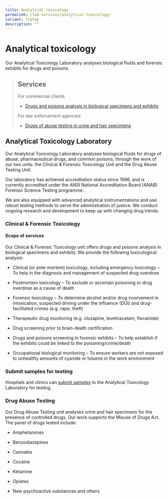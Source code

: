 ```yaml
---
title: Analytical toxicology
permalink: /lab-services/analytical-toxicology/
variant: tiptap
description: ""
---
```

<h1><strong>Analytical toxicology</strong></h1><p>Our Analytical Toxicology Laboratory analyses biological fluids and forensic exhibits for drugs and poisons.</p><p></p><blockquote><h2><strong>Services</strong></h2><p>For commercial clients</p><ul data-tight="true" class="tight"><li><p><a href="https://www.hsa.gov.sg/about-us/applied-sciences/analytical-toxicology#clinical-forensic-toxicology" class="hsa-anchortag" rel="noopener noreferrer nofollow" target="_blank">Drugs and poisons analysis in biological specimens and exhibits</a></p></li></ul><p></p><p>For law enforcement agencies</p><ul data-tight="true" class="tight"><li><p><a href="https://www.hsa.gov.sg/about-us/applied-sciences/analytical-toxicology#drug-abuse-testing" class="hsa-anchortag" rel="noopener noreferrer nofollow" target="_blank">Drugs of abuse testing in urine and hair specimens</a></p></li></ul></blockquote><h2><strong>Analytical Toxicology Laboratory</strong></h2><p>Our Analytical Toxicology Laboratory analyses biological fluids for drugs of abuse, pharmaceutical drugs, and common poisons, through the work of our two units: the Clinical &amp; Forensic Toxicology Unit and the Drug Abuse Testing Unit.</p><p>Our laboratory has achieved accreditation status since 1996, and is currently accredited under the ANSI National Accreditation Board (ANAB) Forensic Science Testing programme.</p><p>We are also equipped with advanced analytical instrumentations and use robust testing methods to serve the administration of justice. We conduct ongoing research and development to keep up with changing drug trends.</p><h3><strong>Clinical &amp; Forensic Toxicology</strong></h3><h4><strong>Scope of services</strong></h4><p>Our Clinical &amp; Forensic Toxicology unit offers drugs and poisons analysis in biological specimens and exhibits. We provide the following toxicological analysis:</p><ul data-tight="true" class="tight"><li><p>Clinical (or ante-mortem) toxicology, including emergency toxicology – To help in the diagnosis and management of suspected drug overdose</p></li><li><p>Postmortem toxicology – To exclude or ascertain poisoning or drug overdose as a cause of death</p></li><li><p>Forensic toxicology – To determine alcohol and/or drug involvement in intoxication, suspected driving under the influence (DUI) and drug-facilitated crimes (e.g. rape, theft)</p></li><li><p>Therapeutic drug monitoring (e.g. clozapine, levetiracetam, flecainide)</p></li><li><p>Drug screening prior to brain-death certification</p></li><li><p>Drugs and poisons screening in forensic exhibits – To help establish if the exhibits could be linked to the poisoning/crime/death</p></li><li><p>Occupational biological monitoring – To ensure workers are not exposed to unhealthy amounts of cyanide or toluene in the work environment</p></li></ul><h3><strong>Submit samples for testing</strong></h3><p>Hospitals and clinics can&nbsp;<a href="https://www.hsa.gov.sg/about-us/applied-sciences/analytical-toxicology/test-samples" rel="noopener noreferrer nofollow" target="_blank">submit samples</a>&nbsp;to the Analytical Toxicology Laboratory for testing.</p><p></p><p></p><h3><strong>Drug Abuse Testing</strong></h3><p>Our Drug Abuse Testing unit analyses urine and hair specimens for the presence of controlled drugs.&nbsp;Our work supports the Misuse of Drugs Act. The panel of drugs tested include:</p><ul data-tight="true" class="tight"><li><p>Amphetamines</p></li><li><p>Benzodiazepines</p></li><li><p>Cannabis</p></li><li><p>Cocaine</p></li><li><p>Ketamine</p></li><li><p>Opiates</p></li><li><p>New psychoactive substances and others</p></li></ul><p></p>